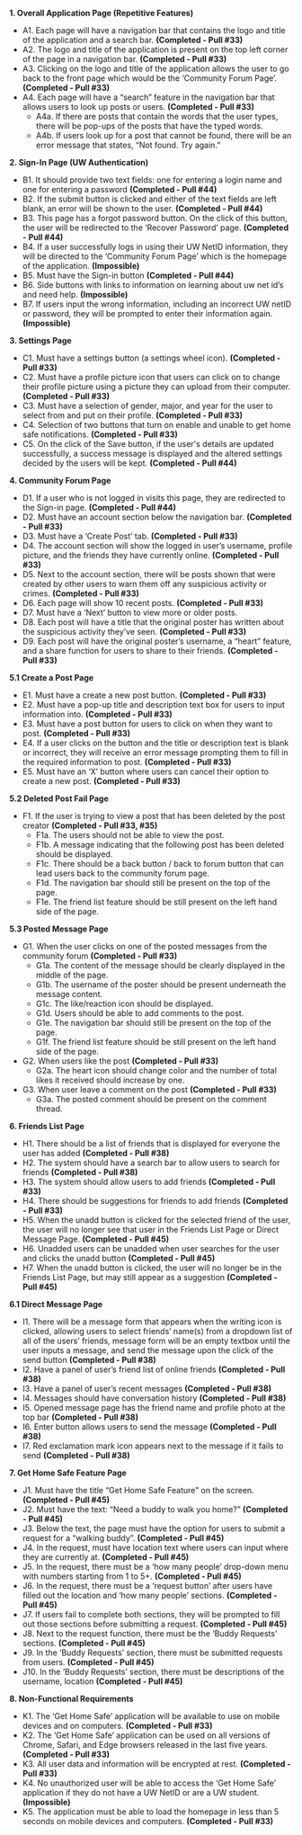 **1. Overall Application Page (Repetitive Features)**

- A1. Each page will have a navigation bar that contains the logo and title of the application and a search bar. **(Completed - Pull #33)** 
- A2. The logo and title of the application is present on the top left corner of the page in a navigation bar. **(Completed - Pull #33)**
- A3. Clicking on the logo and title of the application allows the user to go back to the front page which would be the ‘Community Forum Page’. **(Completed - Pull #33)**
- A4. Each page will have a “search” feature in the navigation bar that allows users to look up posts or users. **(Completed - Pull #33)**
  - A4a. If there are posts that contain the words that the user types, there will be pop-ups of the posts that have the typed words. 
  - A4b. If users look up for a post that cannot be found, there will be an error message that states, “Not found. Try again.”

**2. Sign-In Page (UW Authentication)**

- ​​​​B1. It should provide two text fields: one for entering a login name and one for entering a password **(Completed - Pull #44)**
- B2. If the submit button is clicked and either of the text fields are left blank, an error will be shown to the user. **(Completed - Pull #44)**
- B3. This page has a forgot password button. On the click of this button, the user will be redirected to the ‘Recover Password’ page. **(Completed - Pull #44)**
- B4. If a user successfully logs in using their UW NetID information, they will be directed to the ‘Community Forum Page’ which is the homepage of the application. **(Impossible)**
- B5. Must have the Sign-in button **(Completed - Pull #44)**
- B6. Side buttons with links to information on learning about uw net id’s and need help. **(Impossible)**
- B7. If users input the wrong information, including an incorrect UW netID or password, they will be prompted to enter their information again. **(Impossible)**

**3. Settings Page**

- C1. Must have a settings button (a settings wheel icon). **(Completed - Pull #33)** 
- C2. Must have a profile picture icon that users can click on to change their profile picture using a picture they can upload from their computer. **(Completed - Pull #33)**
- C3. Must have a selection of gender, major, and year for the user to select from and put on their profile. **(Completed - Pull #33)**
- C4. Selection of two buttons that turn on enable and unable to get home safe notifications. **(Completed - Pull #33)**
- C5. On the click of the Save button, if the user's details are updated successfully, a success message is displayed and the altered settings decided by the users will be kept. **(Completed - Pull #44)**

**4. Community Forum Page**

- D1. If a user who is not logged in visits this page, they are redirected to the Sign-in page. **(Completed - Pull #44)**
- D2. Must have an account section below the navigation bar. **(Completed - Pull #33)**
- D3. Must have a ‘Create Post’ tab. **(Completed - Pull #33)**
- D4. The account section will show the logged in user’s username, profile picture, and the friends they have currently online. **(Completed - Pull #33)**
- D5. Next to the account section, there will be posts shown that were created by other users to warn them off any suspicious activity or crimes. **(Completed - Pull #33)**
- D6. Each page will show 10 recent posts. **(Completed - Pull #33)**
- D7. Must have a ‘Next’ button to view more or older posts. 
- D8. Each post will have a title that the original poster has written about the suspicious activity they’ve seen. **(Completed - Pull #33)**
- D9. Each post will have the original poster’s username, a “heart” feature, and a share function for users to share to their friends. **(Completed - Pull #33)**

**5.1 Create a Post Page**

- E1. Must have a create a new post button. **(Completed - Pull #33)**
- E2. Must have a pop-up title and description text box for users to input information into. **(Completed - Pull #33)**
- E3. Must have a post button for users to click on when they want to post. **(Completed - Pull #33)**
- E4. If a user clicks on the button and the title or description text is blank or incorrect, they will receive an error message prompting them to fill in the required information to post. **(Completed - Pull #33)**
- E5. Must have an ‘X’ button where users can cancel their option to create a new post. **(Completed - Pull #33)**

**5.2 Deleted Post Fail Page**

- F1. If the user is trying to view a post that has been deleted by the post creator **(Completed - Pull #33, #35)**
  - F1a. The users should not be able to view the post.
  - F1b. A message indicating that the following post has been deleted should be displayed.
  - F1c. There should be a back button / back to forum button that can lead users back to the community forum page.
  - F1d. The navigation bar should still be present on the top of the page.
  - F1e. The friend list feature should be still present on the left hand side of the page.

**5.3 Posted Message Page**

- G1. When the user clicks on one of the posted messages from the community forum **(Completed - Pull #33)**
  - G1a. The content of the message should be clearly displayed in the middle of the page.
  - G1b. The username of the poster should be present underneath the message content.
  - G1c. The like/reaction icon should be displayed.
  - G1d. Users should be able to add comments to the post.
  - G1e. The navigation bar should still be present on the top of the page.
  - G1f. The friend list feature should be still present on the left hand side of the page.
- G2. When users like the post **(Completed - Pull #33)**
  - G2a. The heart icon should change color and the number of total likes it received should increase by one.
- G3. When user leave a comment on the post **(Completed - Pull #33)**
  - G3a. The posted comment should be present on the comment thread.

**6. Friends List Page**

- H1. There should be a list of friends that is displayed for everyone the user has added **(Completed - Pull #38)**
- H2. The system should have a search bar to allow users to search for friends **(Completed - Pull #38)**
- H3. The system should allow users to add friends **(Completed - Pull #33)**
- H4. There should be suggestions for friends to add friends **(Completed - Pull #33)**
- H5. When the unadd button is clicked for the selected friend of the user, the user will no longer see that user in the Friends List Page or Direct Message Page. **(Completed - Pull #45)**
- H6. Unadded users can be unadded when user searches for the user and clicks the unadd button **(Completed - Pull #45)**
- H7. When the unadd button is clicked, the user will no longer be in the Friends List Page, but may still appear as a suggestion **(Completed - Pull #45)**

**6.1 Direct Message Page**

- I1. There will be a message form that appears when the writing icon is clicked, allowing users to select friends’ name(s) from a dropdown list of all of the users’ friends, message form will be an empty textbox until the user inputs a message, and send the message upon the click of the send button **(Completed - Pull #38)**
- I2. Have a panel of user’s friend list of online friends **(Completed - Pull #38)**
- I3. Have a panel of user’s recent messages **(Completed - Pull #38)**
- I4. Messages should have conversation history **(Completed - Pull #38)**
- I5. Opened message page has the friend name and profile photo at the top bar **(Completed - Pull #38)**
- I6. Enter button allows users to send the message **(Completed - Pull #38)**
- I7. Red exclamation mark icon appears next to the message if it fails to send **(Completed - Pull #38)**

**7. Get Home Safe Feature Page**

- J1. Must have the title “Get Home Safe Feature” on the screen. **(Completed - Pull #45)**
- J2. Must have the text: “Need a buddy to walk you home?”  **(Completed - Pull #45)**
- J3. Below the text, the page must have the option for users to submit a request for a “walking buddy”. **(Completed - Pull #45)**
- J4. In the request, must have location text where users can input where they are currently at. **(Completed - Pull #45)**
- J5. In the request, there must be a ‘how many people’ drop-down menu with numbers starting from 1 to 5+. **(Completed - Pull #45)**
- J6. In the request, there must be a ‘request button’ after users have filled out the location and ‘how many people’ sections. **(Completed - Pull #45)**
- J7. If users fail to complete both sections, they will be prompted to fill out those sections before submitting a request. **(Completed - Pull #45)**
- J8. Next to the request function, there must be the ‘Buddy Requests’ sections. **(Completed - Pull #45)**
- J9. In the ‘Buddy Requests’ section, there must be submitted requests from users. **(Completed - Pull #45)**
- J10. In the ‘Buddy Requests’ section, there must be descriptions of the username, location **(Completed - Pull #45)**

**8. Non-Functional Requirements**

- K1. The ‘Get Home Safe’ application will be available to use on mobile devices and on computers. **(Completed - Pull #33)**
- K2. The ‘Get Home Safe’ application can be used on all versions of Chrome, Safari, and Edge browsers released in the last five years. **(Completed - Pull #33)**
- K3. All user data and information will be encrypted at rest. **(Completed - Pull #33)**
- K4. No unauthorized user will be able to access the ‘Get Home Safe’ application if they do not have a UW NetID or are a UW student. **(Impossible)**
- K5. The application must be able to load the homepage in less than 5 seconds on mobile devices and computers. **(Completed - Pull #33)**
  

